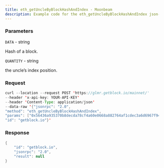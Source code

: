 ```yaml
---
title: eth_getUncleByBlockHashAndIndex - Moonbeam
description: Example code for the eth_getUncleByBlockHashAndIndex json-rpc method. Сomplete guide on how to use eth_getUncleByBlockHashAndIndex json-rpc in GetBlock.io Web3 documentation.
---
```


### Parameters


`DATA` - string

Hash of a block.

`QUANTITY` - string

the uncle’s index position.

### Request

``` java
curl --location --request POST 'https://glmr.getblock.io/mainnet/' 
--header 'x-api-key: YOUR-API-KEY' 
--header 'Content-Type: application/json' 
--data-raw '{"jsonrpc": "2.0",
"method": "eth_getUncleByBlockHashAndIndex",
"params": ["0x56436a935370b8decda78cf4a60e0668a882764af1cdec3a6d6967f944f4dace", "0x0"],
"id": "getblock.io"}'
```

###  Response

``` java
{
    "id": "getblock.io",
    "jsonrpc": "2.0",
    "result": null
}
```

